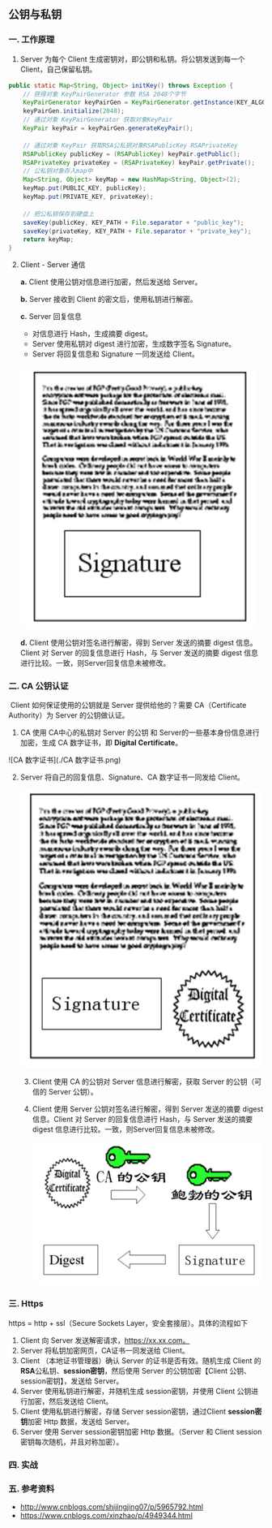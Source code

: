 ## 公钥与私钥

### 一. 工作原理

1. Server 为每个 Client 生成密钥对，即公钥和私钥。将公钥发送到每一个Client，自己保留私钥。

```java
public static Map<String, Object> initKey() throws Exception {
    // 获得对象 KeyPairGenerator 参数 RSA 2048个字节
    KeyPairGenerator keyPairGen = KeyPairGenerator.getInstance(KEY_ALGORITHM);
    keyPairGen.initialize(2048);
    // 通过对象 KeyPairGenerator 获取对象KeyPair
    KeyPair keyPair = keyPairGen.generateKeyPair();

    // 通过对象 KeyPair 获取RSA公私钥对象RSAPublicKey RSAPrivateKey
    RSAPublicKey publicKey = (RSAPublicKey) keyPair.getPublic();
    RSAPrivateKey privateKey = (RSAPrivateKey) keyPair.getPrivate();
    // 公私钥对象存入map中
    Map<String, Object> keyMap = new HashMap<String, Object>(2);
    keyMap.put(PUBLIC_KEY, publicKey);
    keyMap.put(PRIVATE_KEY, privateKey);

    // 把公私钥保存到硬盘上
    saveKey(publicKey, KEY_PATH + File.separator + "public_key");
    saveKey(privateKey, KEY_PATH + File.separator + "private_key");
    return keyMap;
}
```

2. Client - Server 通信

   **a.** Client 使用公钥对信息进行加密，然后发送给 Server。

   **b.** Server 接收到 Client 的密文后，使用私钥进行解密。

   **c.** Server 回复信息

   - 对信息进行 Hash，生成摘要 digest。
   - Server 使用私钥对 digest 进行加密，生成数字签名 Signature。
   - Server 将回复信息和 Signature 一同发送给 Client。

   ![Signature](./Signature.png)

   

   **d.** Client 使用公钥对签名进行解密，得到 Server 发送的摘要 digest 信息。Client 对 Server 的回复信息进行 Hash，与 Server 发送的摘要 digest 信息进行比较。一致，则Server回复信息未被修改。

### 二. CA 公钥认证

​	Client 如何保证使用的公钥就是 Server 提供给他的？需要 CA（Certificate Authority）为 Server 的公钥做认证。

1. CA 使用 CA中心的私钥对 Server 的公钥 和 Server的一些基本身份信息进行加密，生成 CA 数字证书，即 **Digital Certificate**。

![CA 数字证书](./CA 数字证书.png)

2. Server 将自己的回复信息、Signature、CA 数字证书一同发给 Client。

   ![自签名+CA](./自签名+CA.png)

   3. Client 使用 CA 的公钥对 Server 信息进行解密，获取 Server 的公钥（可信的 Server 公钥）。

   4. Client 使用 Server 公钥对签名进行解密，得到 Server 发送的摘要 digest 信息。Client 对 Server 的回复信息进行 Hash，与 Server 发送的摘要 digest 信息进行比较。一致，则Server回复信息未被修改。

      ![Client-CA公钥](./Client-CA公钥.png)

### 三. Https

https = http + ssl（Secure Sockets Layer，安全套接层）。具体的流程如下

1. Client 向 Server 发送解密请求，https://xx.xx.com。
2. Server 将私钥加密网页，CA证书一同发送给 Client。
3. Client （本地证书管理器）确认 Server 的证书是否有效。随机生成 Client 的**RSA**公私钥、**session密钥**，然后使用 Server 的公钥加密【Client 公钥、session密钥】，发送给 Server。
4. Server 使用私钥进行解密，并随机生成 session密钥，并使用 Client 公钥进行加密，然后发送给 Client。
5. Client 使用私钥进行解密，存储 Server  session密钥，通过Client **session密钥**加密 Http 数据，发送给 Server。
6. Server 使用 Server session密钥加密 Http 数据。（Server 和 Client session 密钥每次随机，并且对称加密）。

### 四. 实战

### 五. 参考资料

- http://www.cnblogs.com/shijingjing07/p/5965792.html
- https://www.cnblogs.com/xinzhao/p/4949344.html